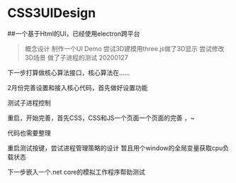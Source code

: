 # CSS3UIDesign
##一个基于Html的UI，已经使用electron跨平台
> 概念设计
> 制作一个UI Demo
> 尝试3D建模用three.js做了3D显示
> 尝试修改3D场景
> 做了子进程的测试
> 20200127

下一步打算做核心算法接口，核心算法在……

2月份完善设置和接入核心代码，首先做好设置功能

测试子进程控制

重启，开始完善，首先CSS，CSS和JS一个页面一个页面的完善 ，~

代码也需要整理
 
重启测试按键，尝试进程管理策略的设计 暂且用个window的全局变量获取cpu负载状态

下一步嵌入一个.net core的模拟工作程序帮助测试
